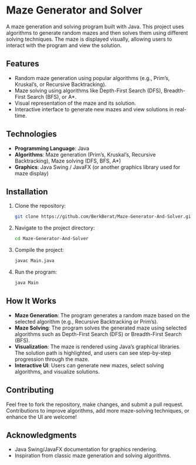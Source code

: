# Maze Generator and Solver

A maze generation and solving program built with Java. This project uses algorithms to generate random mazes and then solves them using different solving techniques. The maze is displayed visually, allowing users to interact with the program and view the solution.

## Features

- Random maze generation using popular algorithms (e.g., Prim’s, Kruskal’s, or Recursive Backtracking).
- Maze solving using algorithms like Depth-First Search (DFS), Breadth-First Search (BFS), or A*.
- Visual representation of the maze and its solution.
- Interactive interface to generate new mazes and view solutions in real-time.
  
## Technologies

- **Programming Language**: Java
- **Algorithms**: Maze generation (Prim’s, Kruskal’s, Recursive Backtracking), Maze solving (DFS, BFS, A*)
- **Graphics**: Java Swing / JavaFX (or another graphics library used for maze display)

## Installation

1. Clone the repository:
    ```bash
    git clone https://github.com/BerkBerat/Maze-Generator-And-Solver.git
    ```

2. Navigate to the project directory:
    ```bash
    cd Maze-Generator-And-Solver
    ```

3. Compile the project:
    ```bash
    javac Main.java
    ```

4. Run the program:
    ```bash
    java Main
    ```

## How It Works

- **Maze Generation**: The program generates a random maze based on the selected algorithm (e.g., Recursive Backtracking or Prim’s).
- **Maze Solving**: The program solves the generated maze using selected algorithms such as Depth-First Search (DFS) or Breadth-First Search (BFS).
- **Visualization**: The maze is rendered using Java’s graphical libraries. The solution path is highlighted, and users can see step-by-step progression through the maze.
- **Interactive UI**: Users can generate new mazes, select solving algorithms, and visualize solutions.

## Contributing

Feel free to fork the repository, make changes, and submit a pull request. Contributions to improve algorithms, add more maze-solving techniques, or enhance the UI are welcome!


## Acknowledgments

- Java Swing/JavaFX documentation for graphics rendering.
- Inspiration from classic maze generation and solving algorithms.

